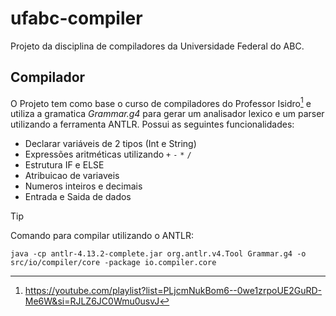# ufabc-compiler
Projeto da disciplina de compiladores da Universidade Federal do ABC.

## Compilador
O Projeto tem como base o curso de compiladores do Professor Isidro[^1] e utiliza a gramatica *Grammar.g4* para gerar um analisador lexico e um parser utilizando a ferramenta ANTLR.
Possui as seguintes funcionalidades:
- Declarar variáveis de 2 tipos (Int e String)
- Expressões aritméticas utilizando `+` `-` `*` `/`
- Estrutura IF e ELSE
- Atribuicao de variaveis
- Numeros inteiros e decimais
- Entrada e Saida de dados



> [!TIP]
> Comando para compilar utilizando o ANTLR:
>```
>java -cp antlr-4.13.2-complete.jar org.antlr.v4.Tool Grammar.g4 -o src/io/compiler/core -package io.compiler.core
>```

[^1]:https://youtube.com/playlist?list=PLjcmNukBom6--0we1zrpoUE2GuRD-Me6W&si=RJLZ6JC0Wmu0usvJ